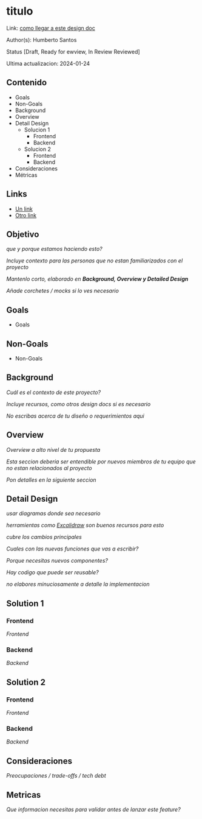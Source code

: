 # titulo
Link: [como llegar a este design doc](#)

Author(s): Humberto Santos

Status [Draft, Ready for ewview, In Review Reviewed]

Ultima actualizacion: 2024-01-24

## Contenido

- Goals
- Non-Goals
- Background 
- Overview
- Detail Design 
    - Solucion 1
        - Frontend 
        - Backend 
    - Solucion 2
        - Frontend
        - Backend
- Consideraciones
- Métricas

## Links 

- [Un link](#)
- [Otro link](#)

## Objetivo

_que y porque estamos haciendo esto?_

_Incluye contexto para las personas que no estan familiarizados con el proyecto_

_Mantenlo corto, elaborado en **Background, Overview y Detailed Design**_

_Añade corchetes / mocks si lo ves necesario_

## Goals

- Goals

## Non-Goals

- Non-Goals

## Background 

_Cuál es el contexto de este proyecto?_

_Incluye recursos, como otros design docs si es necesario_

_No escribas acerca de tu diseño o requerimientos aqui_

## Overview

_Overview a alto nivel de tu propuesta_

_Esta seccion deberia ser entendible por nuevos miembros de tu equipo que no estan relacionados al proyecto_

_Pon detalles en la siguiente seccion_

## Detail Design

_usar diagramas donde sea necesario_

_herramientas como [Excalidraw](https://excalidraw.com) son buenos recursos para esto_

_cubre los cambios principales_

_Cuales con las nuevas funciones que vas a escribir?_

_Porque necesitas nuevos componentes?_

_Hay codigo que puede ser reusable?_

_no elabores minuciosamente a detalle la implementacion_

## Solution 1
### Frontend
_Frontend_
### Backend 
_Backend_


## Solution 2
### Frontend
_Frontend_
### Backend 
_Backend_

## Consideraciones
_Preocupaciones / trade-offs / tech debt_

## Metricas
_Que informacion necesitas para validar antes de lanzar este feature?_

